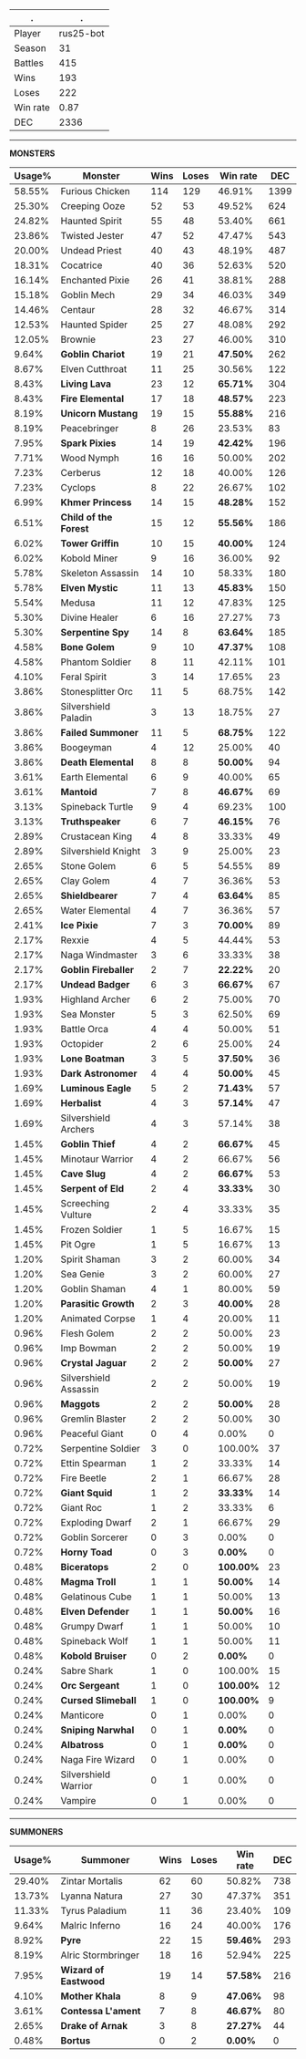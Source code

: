 .|.
|-|-
Player|rus25-bot
Season|31
Battles|415
Wins|193
Loses|222
Win rate|0.87
DEC|2336

---
**MONSTERS**

Usage%|Monster|Wins|Loses|Win rate|DEC|
-|-|-|-|-|-|
58.55%|Furious Chicken|114|129|46.91%|1399|
25.30%|Creeping Ooze|52|53|49.52%|624|
24.82%|Haunted Spirit|55|48|53.40%|661|
23.86%|Twisted Jester|47|52|47.47%|543|
20.00%|Undead Priest|40|43|48.19%|487|
18.31%|Cocatrice|40|36|52.63%|520|
16.14%|Enchanted Pixie|26|41|38.81%|288|
15.18%|Goblin Mech|29|34|46.03%|349|
14.46%|Centaur|28|32|46.67%|314|
12.53%|Haunted Spider|25|27|48.08%|292|
12.05%|Brownie|23|27|46.00%|310|
9.64%|**Goblin Chariot**|19|21|**47.50%**|262|
8.67%|Elven Cutthroat|11|25|30.56%|122|
8.43%|**Living Lava**|23|12|**65.71%**|304|
8.43%|**Fire Elemental**|17|18|**48.57%**|223|
8.19%|**Unicorn Mustang**|19|15|**55.88%**|216|
8.19%|Peacebringer|8|26|23.53%|83|
7.95%|**Spark Pixies**|14|19|**42.42%**|196|
7.71%|Wood Nymph|16|16|50.00%|202|
7.23%|Cerberus|12|18|40.00%|126|
7.23%|Cyclops|8|22|26.67%|102|
6.99%|**Khmer Princess**|14|15|**48.28%**|152|
6.51%|**Child of the Forest**|15|12|**55.56%**|186|
6.02%|**Tower Griffin**|10|15|**40.00%**|124|
6.02%|Kobold Miner|9|16|36.00%|92|
5.78%|Skeleton Assassin|14|10|58.33%|180|
5.78%|**Elven Mystic**|11|13|**45.83%**|150|
5.54%|Medusa|11|12|47.83%|125|
5.30%|Divine Healer|6|16|27.27%|73|
5.30%|**Serpentine Spy**|14|8|**63.64%**|185|
4.58%|**Bone Golem**|9|10|**47.37%**|108|
4.58%|Phantom Soldier|8|11|42.11%|101|
4.10%|Feral Spirit|3|14|17.65%|23|
3.86%|Stonesplitter Orc|11|5|68.75%|142|
3.86%|Silvershield Paladin|3|13|18.75%|27|
3.86%|**Failed Summoner**|11|5|**68.75%**|122|
3.86%|Boogeyman|4|12|25.00%|40|
3.86%|**Death Elemental**|8|8|**50.00%**|94|
3.61%|Earth Elemental|6|9|40.00%|65|
3.61%|**Mantoid**|7|8|**46.67%**|69|
3.13%|Spineback Turtle|9|4|69.23%|100|
3.13%|**Truthspeaker**|6|7|**46.15%**|76|
2.89%|Crustacean King|4|8|33.33%|49|
2.89%|Silvershield Knight|3|9|25.00%|23|
2.65%|Stone Golem|6|5|54.55%|89|
2.65%|Clay Golem|4|7|36.36%|53|
2.65%|**Shieldbearer**|7|4|**63.64%**|85|
2.65%|Water Elemental|4|7|36.36%|57|
2.41%|**Ice Pixie**|7|3|**70.00%**|89|
2.17%|Rexxie|4|5|44.44%|53|
2.17%|Naga Windmaster|3|6|33.33%|38|
2.17%|**Goblin Fireballer**|2|7|**22.22%**|20|
2.17%|**Undead Badger**|6|3|**66.67%**|67|
1.93%|Highland Archer|6|2|75.00%|70|
1.93%|Sea Monster|5|3|62.50%|69|
1.93%|Battle Orca|4|4|50.00%|51|
1.93%|Octopider|2|6|25.00%|24|
1.93%|**Lone Boatman**|3|5|**37.50%**|36|
1.93%|**Dark Astronomer**|4|4|**50.00%**|45|
1.69%|**Luminous Eagle**|5|2|**71.43%**|57|
1.69%|**Herbalist**|4|3|**57.14%**|47|
1.69%|Silvershield Archers|4|3|57.14%|38|
1.45%|**Goblin Thief**|4|2|**66.67%**|45|
1.45%|Minotaur Warrior|4|2|66.67%|56|
1.45%|**Cave Slug**|4|2|**66.67%**|53|
1.45%|**Serpent of Eld**|2|4|**33.33%**|30|
1.45%|Screeching Vulture|2|4|33.33%|35|
1.45%|Frozen Soldier|1|5|16.67%|15|
1.45%|Pit Ogre|1|5|16.67%|13|
1.20%|Spirit Shaman|3|2|60.00%|34|
1.20%|Sea Genie|3|2|60.00%|27|
1.20%|Goblin Shaman|4|1|80.00%|59|
1.20%|**Parasitic Growth**|2|3|**40.00%**|28|
1.20%|Animated Corpse|1|4|20.00%|11|
0.96%|Flesh Golem|2|2|50.00%|23|
0.96%|Imp Bowman|2|2|50.00%|19|
0.96%|**Crystal Jaguar**|2|2|**50.00%**|27|
0.96%|Silvershield Assassin|2|2|50.00%|19|
0.96%|**Maggots**|2|2|**50.00%**|28|
0.96%|Gremlin Blaster|2|2|50.00%|30|
0.96%|Peaceful Giant|0|4|0.00%|0|
0.72%|Serpentine Soldier|3|0|100.00%|37|
0.72%|Ettin Spearman|1|2|33.33%|14|
0.72%|Fire Beetle|2|1|66.67%|28|
0.72%|**Giant Squid**|1|2|**33.33%**|14|
0.72%|Giant Roc|1|2|33.33%|6|
0.72%|Exploding Dwarf|2|1|66.67%|29|
0.72%|Goblin Sorcerer|0|3|0.00%|0|
0.72%|**Horny Toad**|0|3|**0.00%**|0|
0.48%|**Biceratops**|2|0|**100.00%**|23|
0.48%|**Magma Troll**|1|1|**50.00%**|14|
0.48%|Gelatinous Cube|1|1|50.00%|13|
0.48%|**Elven Defender**|1|1|**50.00%**|16|
0.48%|Grumpy Dwarf|1|1|50.00%|10|
0.48%|Spineback Wolf|1|1|50.00%|11|
0.48%|**Kobold Bruiser**|0|2|**0.00%**|0|
0.24%|Sabre Shark|1|0|100.00%|15|
0.24%|**Orc Sergeant**|1|0|**100.00%**|12|
0.24%|**Cursed Slimeball**|1|0|**100.00%**|9|
0.24%|Manticore|0|1|0.00%|0|
0.24%|**Sniping Narwhal**|0|1|**0.00%**|0|
0.24%|**Albatross**|0|1|**0.00%**|0|
0.24%|Naga Fire Wizard|0|1|0.00%|0|
0.24%|Silvershield Warrior|0|1|0.00%|0|
0.24%|Vampire|0|1|0.00%|0|

---
**SUMMONERS**

Usage%|Summoner|Wins|Loses|Win rate|DEC|
-|-|-|-|-|-|
29.40%|Zintar Mortalis|62|60|50.82%|738|
13.73%|Lyanna Natura|27|30|47.37%|351|
11.33%|Tyrus Paladium|11|36|23.40%|109|
9.64%|Malric Inferno|16|24|40.00%|176|
8.92%|**Pyre**|22|15|**59.46%**|293|
8.19%|Alric Stormbringer|18|16|52.94%|225|
7.95%|**Wizard of Eastwood**|19|14|**57.58%**|216|
4.10%|**Mother Khala**|8|9|**47.06%**|98|
3.61%|**Contessa L'ament**|7|8|**46.67%**|80|
2.65%|**Drake of Arnak**|3|8|**27.27%**|44|
0.48%|**Bortus**|0|2|**0.00%**|0|
